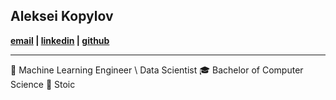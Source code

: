 ## Aleksei Kopylov
**[email](mailto:alexkopylov123@gmail.com) | [linkedin](https://www.linkedin.com/in/aleksei-kopylov-8b0840169/) | [github](https://github.com/Alex-Kopylov)**

---
🧠 Machine Learning Engineer \ Data Scientist
🎓 Bachelor of Computer Science
🗿 Stoic
